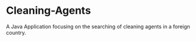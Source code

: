 # Cleaning-Agents
A Java Application focusing on the searching of cleaning agents in a foreign country.
